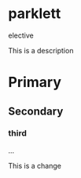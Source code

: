 # parklett
elective

This is a description

# Primary
## Secondary
### third
...


This is a change
